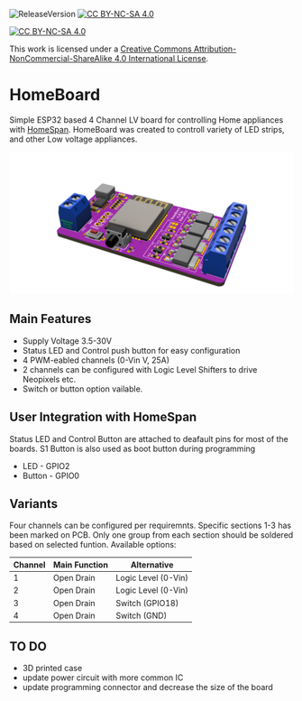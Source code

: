 ![ReleaseVersion](https://img.shields.io/github/v/release/mr4lexndr/HomeBoard)
[![CC BY-NC-SA 4.0][cc-by-nc-sa-shield]][cc-by-nc-sa]

[![CC BY-NC-SA 4.0][cc-by-nc-sa-image]][cc-by-nc-sa]

This work is licensed under a
[Creative Commons Attribution-NonCommercial-ShareAlike 4.0 International License][cc-by-nc-sa].


[cc-by-nc-sa]: http://creativecommons.org/licenses/by-nc-sa/4.0/
[cc-by-nc-sa-image]: https://licensebuttons.net/l/by-nc-sa/4.0/88x31.png
[cc-by-nc-sa-shield]: https://img.shields.io/badge/License-CC%20BY--NC--SA%204.0-lightgrey.svg

# HomeBoard
Simple ESP32 based 4 Channel LV board for controlling Home appliances with [HomeSpan](https://github.com/HomeSpan/HomeSpan).
HomeBoard was created to controll variety of LED strips, and other Low voltage appliances. 

![HomeBoard](https://github.com/mr4lexndr/HomeBoard/blob/main/Images/HomeBoard_transparent.png)

## Main Features
- Supply Voltage 3.5-30V
- Status LED and Control push button for easy configuration
- 4 PWM-eabled channels (0-Vin V, 25A)
- 2 channels can be configured with Logic Level Shifters to drive Neopixels etc.
- Switch or button option vailable.


## User Integration with HomeSpan
Status LED and Control Button are attached to deafault pins for most of the boards. S1 Button is also used as boot button during programming
- LED - GPIO2
- Button - GPIO0

## Variants
Four channels can be configured per requiremnts. Specific sections 1-3 has been marked on PCB. Only one group from each section should be soldered based on selected funtion. Available options:

| Channel | Main Function | Alternative |
| ------- | ------------- | ----------- |
| 1       | Open Drain    | Logic Level (0-Vin) |
| 2       | Open Drain    | Logic Level (0-Vin) |
| 3       | Open Drain    | Switch (GPIO18)     |
| 4       | Open Drain    | Switch (GND)        |


## TO DO

- 3D printed case
- update power circuit with more common IC
- update programming connector and decrease the size of the board
